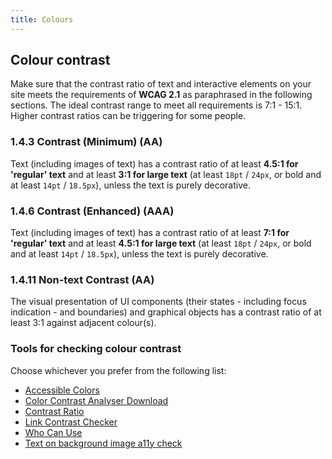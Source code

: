 ```yaml
---
title: Colours
---
```

Colour contrast
---------------

Make sure that the contrast ratio of text and interactive elements on your site meets the requirements of **WCAG 2.1** as paraphrased in the following sections. The ideal contrast range to meet all requirements is 7:1 - 15:1. Higher contrast ratios can be triggering for some people.

### 1.4.3 Contrast (Minimum) (AA)

Text (including images of text) has a contrast ratio of at least **4.5:1 for 'regular' text** and at least **3:1 for large text** (at least `18pt` / `24px`, or bold and at least `14pt` / `18.5px`), unless the text is purely decorative.

### 1.4.6 Contrast (Enhanced) (AAA)

Text (including images of text) has a contrast ratio of at least **7:1 for 'regular' text** and at least **4.5:1 for large text** (at least `18pt` / `24px`, or bold and at least `14pt` / `18.5px`), unless the text is purely decorative.

### 1.4.11 Non-text Contrast (AA)

The visual presentation of UI components (their states - including focus indication - and boundaries) and graphical objects has a contrast ratio of at least 3:1 against adjacent colour(s).

### Tools for checking colour contrast

Choose whichever you prefer from the following list:

-   [Accessible Colors](https://accessible-colors.com/)
-   [Color Contrast Analyser Download](https://www.tpgi.com/cca-download/)
-   [Contrast Ratio](https://contrast-ratio.com/)
-   [Link Contrast Checker](https://webaim.org/resources/linkcontrastchecker/)
-   [Who Can Use](https://whocanuse.com/)
-   [Text on background image a11y check](https://www.brandwood.com/a11y/)
